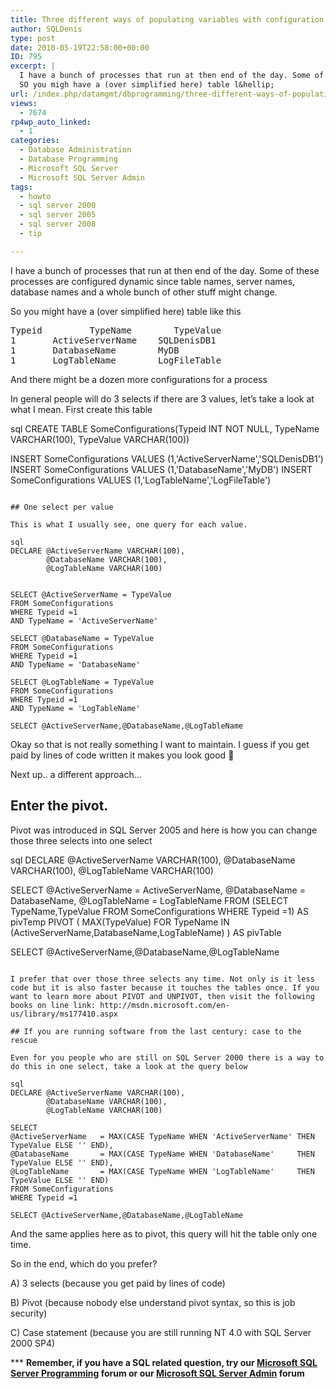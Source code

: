 ```yaml
---
title: Three different ways of populating variables with configuration values in SQL Server
author: SQLDenis
type: post
date: 2010-05-19T22:58:00+00:00
ID: 795
excerpt: |
  I have a bunch of processes that run at then end of the day. Some of these processes are configured dynamic since table names, server names, database names and a whole bunch of other stuff might change.
  SO you migh have a (over simplified here) table l&hellip;
url: /index.php/datamgmt/dbprogramming/three-different-ways-of-populating-varia/
views:
  - 7674
rp4wp_auto_linked:
  - 1
categories:
  - Database Administration
  - Database Programming
  - Microsoft SQL Server
  - Microsoft SQL Server Admin
tags:
  - howto
  - sql server 2000
  - sql server 2005
  - sql server 2008
  - tip

---
```

I have a bunch of processes that run at then end of the day. Some of these processes are configured dynamic since table names, server names, database names and a whole bunch of other stuff might change.
  
So you might have a (over simplified here) table like this

<pre>Typeid	        TypeName		TypeValue
1		ActiveServerName	SQLDenisDB1
1		DatabaseName		MyDB
1		LogTableName		LogFileTable</pre>

And there might be a dozen more configurations for a process
  
In general people will do 3 selects if there are 3 values, let&#8217;s take a look at what I mean. First create this table

sql
CREATE TABLE SomeConfigurations(Typeid INT NOT NULL, 
			TypeName VARCHAR(100), 
			TypeValue VARCHAR(100))

INSERT SomeConfigurations VALUES (1,'ActiveServerName','SQLDenisDB1')
INSERT SomeConfigurations VALUES (1,'DatabaseName','MyDB')
INSERT SomeConfigurations VALUES (1,'LogTableName','LogFileTable')
```

## One select per value

This is what I usually see, one query for each value.

sql
DECLARE @ActiveServerName VARCHAR(100),
		@DatabaseName VARCHAR(100),
		@LogTableName VARCHAR(100)
		

SELECT @ActiveServerName = TypeValue
FROM SomeConfigurations
WHERE Typeid =1
AND TypeName = 'ActiveServerName'

SELECT @DatabaseName = TypeValue
FROM SomeConfigurations
WHERE Typeid =1
AND TypeName = 'DatabaseName'

SELECT @LogTableName = TypeValue
FROM SomeConfigurations
WHERE Typeid =1
AND TypeName = 'LogTableName'

SELECT @ActiveServerName,@DatabaseName,@LogTableName
```

Okay so that is not really something I want to maintain. I guess if you get paid by lines of code written it makes you look good 🙂
  
Next up.. a different approach&#8230;

## Enter the pivot.

Pivot was introduced in SQL Server 2005 and here is how you can change those three selects into one select

sql
DECLARE @ActiveServerName VARCHAR(100),
		@DatabaseName VARCHAR(100),
		@LogTableName VARCHAR(100)

SELECT @ActiveServerName = ActiveServerName,
@DatabaseName = DatabaseName,
@LogTableName = LogTableName
FROM
(SELECT TypeName,TypeValue
FROM SomeConfigurations
WHERE Typeid =1) AS pivTemp
PIVOT
(   MAX(TypeValue)
    FOR TypeName IN (ActiveServerName,DatabaseName,LogTableName)
) AS pivTable

SELECT @ActiveServerName,@DatabaseName,@LogTableName
```

I prefer that over those three selects any time. Not only is it less code but it is also faster because it touches the tables once. If you want to learn more about PIVOT and UNPIVOT, then visit the following books on line link: http://msdn.microsoft.com/en-us/library/ms177410.aspx

## If you are running software from the last century: case to the rescue

Even for you people who are still on SQL Server 2000 there is a way to do this in one select, take a look at the query below

sql
DECLARE @ActiveServerName VARCHAR(100),
		@DatabaseName VARCHAR(100),
		@LogTableName VARCHAR(100)

SELECT 
@ActiveServerName	= MAX(CASE TypeName WHEN 'ActiveServerName' THEN TypeValue ELSE '' END),
@DatabaseName		= MAX(CASE TypeName WHEN 'DatabaseName'		THEN TypeValue ELSE '' END),
@LogTableName		= MAX(CASE TypeName WHEN 'LogTableName'		THEN TypeValue ELSE '' END) 
FROM SomeConfigurations
WHERE Typeid =1

SELECT @ActiveServerName,@DatabaseName,@LogTableName
```

And the same applies here as to pivot, this query will hit the table only one time.

So in the end, which do you prefer?

A) 3 selects (because you get paid by lines of code)
  
B) Pivot (because nobody else understand pivot syntax, so this is job security)
  
C) Case statement (because you are still running NT 4.0 with SQL Server 2000 SP4)

\*** **Remember, if you have a SQL related question, try our [Microsoft SQL Server Programming][1] forum or our [Microsoft SQL Server Admin][2] forum**<ins></ins>

 [1]: http://forum.ltd.local/viewforum.php?f=17
 [2]: http://forum.ltd.local/viewforum.php?f=22